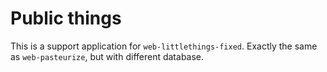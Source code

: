 # Public things

This is a support application for `web-littlethings-fixed`. Exactly the same as `web-pasteurize`, but with different database.